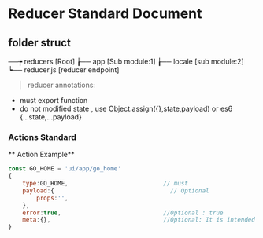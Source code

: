 # Reducer Standard Document

## folder struct

──┮ reducers                                                    [Root]
  ┟── app                                                       [Sub module:1]
  ┟── locale                                                    [sub module:2]
  ┕── reducer.js                                                [reducer endpoint]

> reducer annotations: 

  - must export function
  - do not modified state , use Object.assign({},state,payload) or es6 {...state,...payload}

### Actions Standard

** Action Example**

```javascript
const GO_HOME = 'ui/app/go_home'
{
    type:GO_HOME,                           // must
    payload:{                                 // Optional
        props:'',
    },
    error:true,                             //Optional : true 
    meta:{},                                //Optional: It is intended for any extra information that is not part of the payload.
}
```
